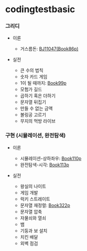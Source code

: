 # codingtestbasic



### 그리디
- 이론
   - 거스름돈: [BJ11047(Book86p)](https://github.com/HYUN-0913/codingtestbasic/blob/master/BJ11047.txt)

- 실전
   - 큰 수의 법칙
   - 숫자 카드 게임
   - 1이 될 때까지: [Book99p](https://github.com/HYUN-0913/codingtestbasic/commit/5ec1d2f81e7619e054b00d3dca94c703018e4d52)
   - 모험가 길드
   - 곱하기 혹은 더하기
   - 문자열 뒤집기
   - 만들 수 없는 금액
   - 볼링공 고르기
   - 무지의 먹방 라이브


### 구현 (시뮬레이션, 완전탐색)
- 이론
   - 시뮬레이션-상하좌우: [Book110p](https://github.com/HYUN-0913/codingtestbasic/blob/master/Book110p)
   - 완전탐색-시각: [Book113p](https://github.com/HYUN-0913/codingtestbasic/blob/master/Book113p)

- 실전
   - 왕실의 나이트
   - 게임 개발
   - 럭키 스트레이트
   - 문자열 재정렬: [Book322p](https://github.com/HYUN-0913/codingtestbasic/tree/master)
   - 문자열 압축
   - 자물쇠와 열쇠
   - 뱀
   - 기둥과 보 설치
   - 치킨 배달
   - 외벽 점검
